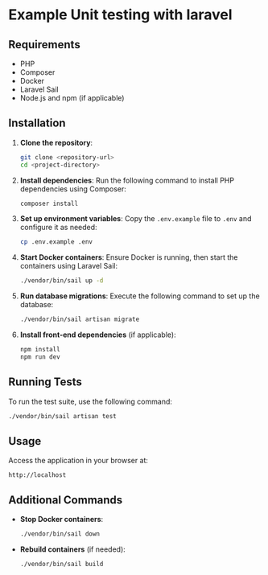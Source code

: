 # Example Unit testing with laravel



## Requirements
- PHP
- Composer
- Docker
- Laravel Sail
- Node.js and npm (if applicable)

## Installation

1. **Clone the repository**:
   ```bash
   git clone <repository-url>
   cd <project-directory>
   ```

2. **Install dependencies**:
   Run the following command to install PHP dependencies using Composer:
   ```bash
   composer install
   ```

3. **Set up environment variables**:
   Copy the `.env.example` file to `.env` and configure it as needed:
   ```bash
   cp .env.example .env
   ```

4. **Start Docker containers**:
   Ensure Docker is running, then start the containers using Laravel Sail:
   ```bash
   ./vendor/bin/sail up -d
   ```

5. **Run database migrations**:
   Execute the following command to set up the database:
   ```bash
   ./vendor/bin/sail artisan migrate
   ```

6. **Install front-end dependencies** (if applicable):
   ```bash
   npm install
   npm run dev
   ```

## Running Tests
To run the test suite, use the following command:
```bash
./vendor/bin/sail artisan test
```

## Usage
Access the application in your browser at:
```
http://localhost
```

## Additional Commands
- **Stop Docker containers**:
  ```bash
  ./vendor/bin/sail down
  ```

- **Rebuild containers** (if needed):
  ```bash
  ./vendor/bin/sail build
  ```
  


```

